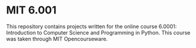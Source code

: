# MIT 6.001
This repository contains projects written for the online course 6.0001: Introduction to Computer Science and Programming in Python.
This course was taken through MIT Opencourseware.
